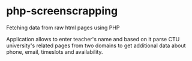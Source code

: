 # php-screenscrapping
Fetching data from raw html pages using PHP 

Application allows to enter teacher's name and based on it parse CTU university's related pages from two domains to get additional data about phone, email, timeslots and availability.
